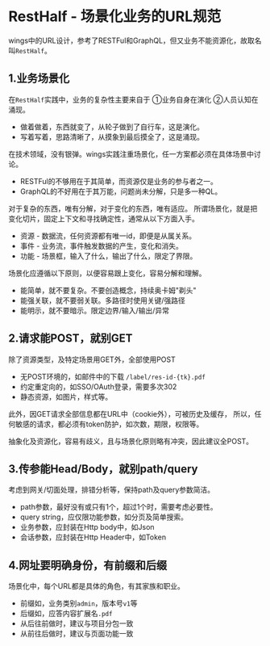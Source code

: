 # RestHalf - 场景化业务的URL规范

wings中的URL设计，参考了RESTFul和GraphQL，但又业务不能资源化，故取名叫`RestHalf`。

## 1.业务场景化

在`RestHalf`实践中，业务的复杂性主要来自于 ①业务自身在演化 ②人员认知在涌现。

* 做着做着，东西就变了，从轮子做到了自行车，这是演化。
* 写着写着，思路清晰了，从摸象到最后摸全了，这是涌现。

在技术领域，没有银弹。wings实践注重场景化，任一方案都必须在具体场景中讨论。

* RESTFul的不够用在于其简单，而资源仅是业务的参与者之一。
* GraphQL的不好用在于其万能，问题尚未分解，只是多一种QL。

对于复杂的东西，唯有分解，对于变化的东西，唯有适应。
所谓场景化，就是把变化切片，固定上下文和寻找确定性，通常从以下方面入手。

* 资源 - 数据流，任何资源都有唯一id，即便是从属关系。
* 事件 - 业务流，事件触发数据的产生，变化和消失。
* 功能 - 场景框，输入了什么，输出了什么，限定了界限。

场景化应遵循以下原则，以便容易跟上变化，容易分解和理解。

* 能简单，就不要复杂。不要创造概念，持续奥卡姆"剃头"
* 能强关联，就不要弱关联。多路径时使用关键/强路径
* 能明示，就不要暗示。限定边界/输入/输出/异常

## 2.请求能POST，就别GET

除了资源类型，及特定场景用GET外，全部使用POST

* 无POST环境的，如邮件中的下载 `/label/res-id-{tk}.pdf`
* 约定重定向的，如SSO/OAuth登录，需要多次302
* 静态资源，如图片，样式等。

此外，因GET请求全部信息都在URL中（cookie外），可被历史及缓存，
所以，任何敏感的请求，都必须有token防护，如次数，期限，权限等。

抽象化及资源化，容易有歧义，且与场景化原则略有冲突，因此建议全POST。

## 3.传参能Head/Body，就别path/query

考虑到网关/切面处理，排错分析等，保持path及query参数简洁。

* path参数，最好没有或只有1个，超过1个时，需要考虑必要性。
* query string，应仅限功能参数，如分页及简单搜索。
* 业务参数，应封装在Http body中，如Json
* 会话参数，应封装在Http Header中，如Token

## 4.网址要明确身份，有前缀和后缀

场景化中，每个URL都是具体的角色，有其家族和职业。

* 前缀如，业务类别`admin`，版本号`v1`等
* 后缀如，应答内容扩展名`.pdf`
* 从后往前做时，建议与项目分包一致
* 从前往后做时，建议与页面功能一致
